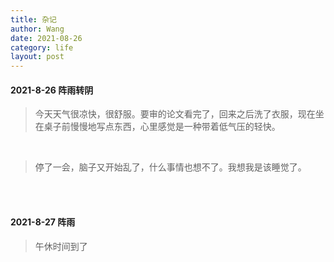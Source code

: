 ```yaml
---
title: 杂记
author: Wang
date: 2021-08-26
category: life
layout: post
---
```



#### 2021-8-26 阵雨转阴
> 今天天气很凉快，很舒服。要审的论文看完了，回来之后洗了衣服，现在坐在桌子前慢慢地写点东西，心里感觉是一种带着低气压的轻快。
<br>

> 停了一会，脑子又开始乱了，什么事情也想不了。我想我是该睡觉了。

<br><br>

#### 2021-8-27 阵雨
> 午休时间到了
